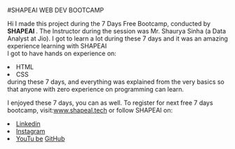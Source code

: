 #SHAPEAI WEB DEV BOOTCAMP

Hi I made this project during the 7 Days Free Bootcamp, conducted by <b> SHAPEAI </b>.
The Instructor during the session was Mr. Shaurya Sinha (a Data Analyst at Jio). I got to learn a lot during these 7 days and it was an amazing experience learning with SHAPEAI <br>l got to have hands on experience on: 
<li>HTML
<li>CSS
<br> during these 7 days, and everything was explained from the very basics so that anyone with zero experience on programming can learn.
  
I enjoyed these 7 days, you can as well. To register for next free 7 days bootcamp, visit:www.shapeal.tech 
or follow SHAPEAI on:
<li><a href="https://in.linkedin.com/company/shapeal">Linkedin</a> 
<li><a href="https://www.instagram.com/shape.al/?hl=en">Instagram</a>
<li><a href="https://www.youtube.com/channel/UCTUVDLTW9meuDXWcbmiSPdA">YouTu be</a>
<ll><a href="https://github.com/shapeal">GitHub</a>
